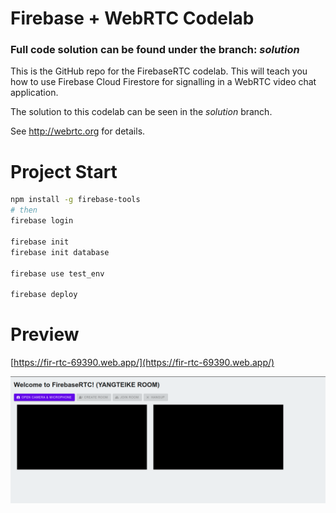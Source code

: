 # Firebase + WebRTC Codelab
### Full code solution can be found under the branch: _solution_
This is the GitHub repo for the FirebaseRTC codelab. This will teach you how 
to use Firebase Cloud Firestore for signalling in a WebRTC video chat application.

The solution to this codelab can be seen in the _solution_ branch.

See http://webrtc.org for details.

# Project Start

```bash
npm install -g firebase-tools
# then
firebase login

firebase init 
firebase init database

firebase use test_env

firebase deploy
```

# Preview

[https://fir-rtc-69390.web.app/](https://fir-rtc-69390.web.app/)

![preview img](https://raw.githubusercontent.com/33YANG/FirebaseRTC/25894a944d792f4c0d34bc402c454e65a16fcf88/preview.png)

